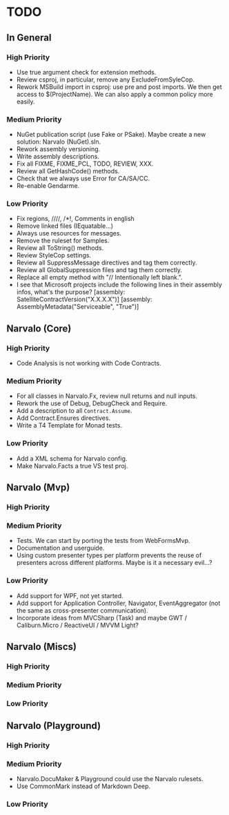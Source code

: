 TODO
====

In General
----------

### High Priority

- Use true argument check for extension methods.
- Review csproj, in particular, remove any ExcludeFromSyleCop.
- Rework MSBuild import in csproj: use pre and post imports.
  We then get access to $(ProjectName). We can also apply a common policy
  more easily.

### Medium Priority

- NuGet publication script (use Fake or PSake). Maybe create a new
  solution: Narvalo (NuGet).sln.
- Rework assembly versioning.
- Write assembly descriptions.
- Fix all FIXME, FIXME_PCL, TODO, REVIEW, XXX.
- Review all GetHashCode() methods.
- Check that we always use Error for CA/SA/CC.
- Re-enable Gendarme.

### Low Priority

- Fix regions, ////, /*!, Comments in english
- Remove linked files (IEquatable...)
- Always use resources for messages.
- Remove the ruleset for Samples.
- Review all ToString() methods.
- Review StyleCop settings.
- Review all SuppressMessage directives and tag them correctly.
- Review all GlobalSuppression files and tag them correctly.
- Replace all empty method with "// Intentionally left blank.".
- I see that Microsoft projects include the following lines in their
  assembly infos, what's the purpose?
  [assembly: SatelliteContractVersion("X.X.X.X")]
  [assembly: AssemblyMetadata("Serviceable", "True")]


Narvalo (Core)
--------------

### High Priority

- Code Analysis is not working with Code Contracts.

### Medium Priority

- For all classes in Narvalo.Fx, review null returns and null inputs.
- Rework the use of Debug, DebugCheck and Require.
- Add a description to all `Contract.Assume`.
- Add Contract.Ensures directives.
- Write a T4 Template for Monad tests.

### Low Priority

- Add a XML schema for Narvalo config.
- Make Narvalo.Facts a true VS test proj.

Narvalo (Mvp)
-------------

### High Priority

### Medium Priority

- Tests. We can start by porting the tests from WebFormsMvp.
- Documentation and userguide.
- Using custom presenter types per platform prevents the reuse
  of presenters across different platforms. Maybe is it a necessary evil...?

### Low Priority

- Add support for WPF, not yet started.
- Add support for Application Controller, Navigator, EventAggregator
  (not the same as cross-presenter communication).
- Incorporate ideas from MVCSharp (Task) and maybe GWT / Caliburn.Micro
  / ReactiveUI / MVVM Light?


Narvalo (Miscs)
---------------

### High Priority

### Medium Priority

### Low Priority


Narvalo (Playground)
--------------------

### High Priority

### Medium Priority

- Narvalo.DocuMaker & Playground could use the Narvalo rulesets.
- Use CommonMark instead of Markdown Deep.

### Low Priority
